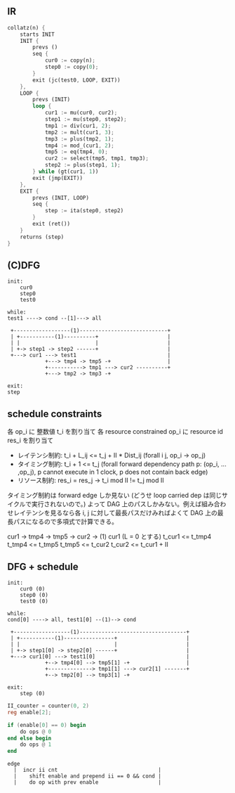 ## IR

```rust
collatz(n) {
    starts INIT
    INIT {
        prevs ()
        seq {
            cur0 := copy(n);
            step0 := copy(0);
        }
        exit (jc(test0, LOOP, EXIT))
    },
    LOOP {
        prevs (INIT)
        loop {
            cur1 := mu(cur0, cur2);
            step1 := mu(step0, step2);
            tmp1 := div(cur1, 2);
            tmp2 := mult(cur1, 3);
            tmp3 := plus(tmp2, 1);
            tmp4 := mod_(cur1, 2);
            tmp5 := eq(tmp4, 0);
            cur2 := select(tmp5, tmp1, tmp3);
            step2 := plus(step1, 1);
        } while (gt(cur1, 1))
        exit (jmp(EXIT))
    },
    EXIT {
        prevs (INIT, LOOP)
        seq {
            step := ita(step0, step2)
        }
        exit (ret())
    }
    returns (step)
}
```

## (C)DFG
```
init:
    cur0
    step0
    test0

while:
test1 ----> cond --[1]---> all

 +------------------(1)----------------------------+
 | +-----------(1)----------+                      |
 | |                        |                      |
 | +-> step1 -> step2 ------+                      |
 +---> cur1 ---> test1                             |
            +---> tmp4 -> tmp5 -+                  |
            +-----------> tmp1 ---> cur2 ----------+
            +---> tmp2 -> tmp3 -+

exit:
step
```

## schedule constraints

各 op_i に 整数値 t_i を割り当て
各 resource constrained op_i に resource id res_i を割り当て

- レイテンシ制約: t_i + L_ij <= t_j + II * Dist_ij  (forall i j, op_i -> op_j)
- タイミング制約: t_i + 1 <= t_j (forall forward dependency path p: (op_i, ... ,op_j), p cannot execute in 1 clock, p does not contain back edge)
- リソース制約: res_i = res_j -> t_i mod II != t_j mod II

 タイミング制約は forward edge しか見ない (どうせ loop carried dep は同じサイクルで実行されないので。) よって DAG 上のパスしかみない。例えば組み合わせレイテンシを見るなら各 i, j に対して最長パスだけみればよくて DAG 上の最長パスになるので多項式で計算できる。

cur1 -> tmp4 -> tmp5 -> cur2 -> (1) cur1
(L = 0 とする)
t_cur1 <= t_tmp4
t_tmp4 <= t_tmp5
t_tmp5 <= t_cur2
t_cur2 <= t_cur1 + II

## DFG + schedule

```
init:
    cur0 (0)
    step0 (0)
    test0 (0)

while:
cond[0] ----> all, test1[0] --(1)--> cond

 +------------------(1)----------------------------------+
 | +-----------(1)----------------+                      |
 | |                              |                      |
 | +-> step1[0] -> step2[0] ------+                      |
 +---> cur1[0] ---> test1[0]                             |
            +--> tmp4[0] --> tmp5[1] -+                  |
            +--------------> tmp1[1] ---> cur2[1] -------+
            +--> tmp2[0] --> tmp3[1] -+

exit:
    step (0)

```

```verilog
II_counter = counter(0, 2)
reg enable[2];

if (enable[0] == 0) begin
    do ops @ 0
end else begin
    do ops @ 1
end
```

```
edge
  |  incr ii cnt                                |
  |    shift enable and prepend ii == 0 && cond |
  |    do op with prev enable                   |
         
```
